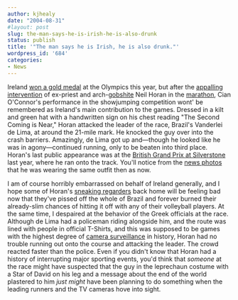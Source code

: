```yaml
---
author: kjhealy
date: "2004-08-31"
#layout: post
slug: the-man-says-he-is-irish-he-is-also-drunk
status: publish
title: '"The man says he is Irish, he is also drunk."'
wordpress_id: '684'
categories:
- News
---
```


Ireland [won a gold medal](http://news.bbc.co.uk/sport2/hi/olympics_2004/equestrian/3606042.stm) at the Olympics this year, but after the [appalling intervention](http://sport.guardian.co.uk/olympics2004/athletics/story/0,14782,1293496,00.html) of ex-priest and arch-[gobshite](http://www.urbandictionary.com/define.php?term=gobshite) Neil Horan in the [marathon](http://news.bbc.co.uk/sport2/hi/olympics_2004/athletics/3610598.stm), Cian O'Connor's performance in the showjumping competition wont' be remembered as Ireland's main contribution to the games. Dressed in a kilt and green hat with a handwritten sign on his chest reading "The Second Coming is Near," Horan attacked the leader of the race, Brazil's Vanderlei de Lima, at around the 21-mile mark. He knocked the guy over into the crash barriers. Amazingly, de Lima got up and—though he looked like he was in agony—continued running, only to be beaten into third place. Horan's last public appearance was at the [British Grand Prix at Silverstone](http://news.bbc.co.uk/2/hi/uk_news/england/northamptonshire/3081921.stm) last year, where he ran onto the track. You'll notice from the [news photos](http://news.bbc.co.uk/2/hi/uk_news/england/northamptonshire/3081921.stm) that he was wearing the same outfit then as now.

I am of course horribly embarrassed on behalf of Ireland generally, and I hope some of Horan's [sneaking regarders](http://www.the-kingdom.ie/news/story.asp?j=10631) back home will be feeling bad now that they've pissed off the whole of Brazil and forever burned their already-slim chances of hitting it off with any of their volleyball players. At the same time, I despaired at the behavior of the Greek officials at the race. Although de Lima had a policeman riding alongside him, and the route was lined with people in official T-Shirts, and this was supposed to be games with the highest degree of [camera surveillance](http://edition.cnn.com/2004/TECH/08/10/olympics.security.ap/) in history, Horan had no trouble running out onto the course and attacking the leader. The crowd reacted faster than the police. Even if you didn't know that Horan had a history of interrupting major sporting events, you'd think that *someone* at the race might have suspected that the guy in the leprechaun costume with a Star of David on his leg and a message about the end of the world plastered to him *just might* have been planning to do something when the leading runners and the TV cameras hove into sight.
